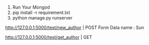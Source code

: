 1. Run Your Mongod
2. pip install -r requirement.txt
3. python manage.py runserver

http://127.0.0.1:5000/test/new_author | POST
Form Data
  name : Sun

http://127.0.0.1:5000/test/get_author | GET
